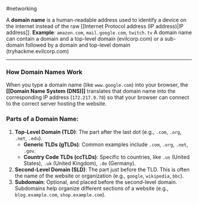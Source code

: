 #networking 

A **domain name** is a human-readable address used to identify a device on the internet instead of the raw [[Internet Protocol address (IP address)|IP address]].
**Example**: `amazon.com`, `mail.google.com`, `twitch.tv`
A domain name can contain a domain and a top-level domain (evilcorp.com) or a sub-domain followed by a domain and top-level domain (tryhackme.evilcorp.com)

---
### How Domain Names Work
When you type a domain name (like `www.google.com`) into your browser, the **[[Domain Name System (DNS)]]** translates that domain name into the corresponding IP address (`172.217.9.78`) so that your browser can connect to the correct server hosting the website.
### Parts of a Domain Name:
1. **Top-Level Domain (TLD)**: The part after the last dot (e.g., `.com`, `.org`, `.net`, `.edu`).
    - **Generic TLDs (gTLDs)**: Common examples include `.com`, `.org`, `.net`, `.gov`.
    - **Country Code TLDs (ccTLDs)**: Specific to countries, like `.us` (United States), `.uk` (United Kingdom), `.de` (Germany).
2. **Second-Level Domain (SLD)**: The part just before the TLD. This is often the name of the website or organization (e.g., `google`, `wikipedia`, `bbc`).
3. **Subdomain**: Optional, and placed before the second-level domain. Subdomains help organize different sections of a website (e.g., `blog.example.com`, `shop.example.com`).
